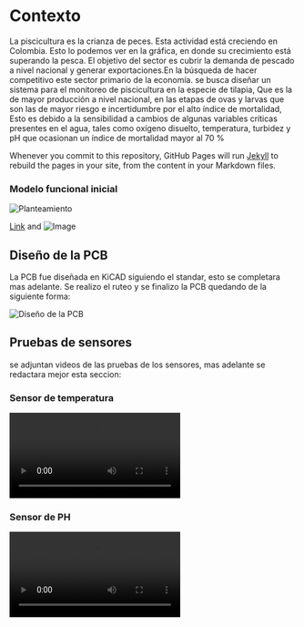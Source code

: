 #  Contexto

La piscicultura es la crianza de peces. Esta actividad está creciendo en Colombia. Esto lo podemos ver en la gráfica, en donde su crecimiento está superando la pesca. El objetivo del sector es cubrir la demanda de pescado a nivel nacional y generar exportaciones.En la búsqueda de hacer competitivo este sector primario de la economía. se busca diseñar un sistema para el monitoreo de piscicultura en la especie de tilapia, Que es la de mayor producción a nivel nacional, en las etapas de ovas y larvas que son las de mayor riesgo e incertidumbre por el alto índice de mortalidad, Esto es debido a la sensibilidad a cambios de algunas variables críticas presentes en el agua, tales como oxígeno disuelto, temperatura, turbidez y pH que ocasionan un índice de mortalidad mayor al 70 %

Whenever you commit to this repository, GitHub Pages will run [Jekyll](https://jekyllrb.com/) to rebuild the pages in your site, from the content in your Markdown files.

### Modelo funcional inicial

![Planteamiento](C:\Users\jual1\OneDrive\Documentos\Unal\XVI\Embebidos\Proyecto\Imagenes\Planteamiento.png)

[Link](url) and ![Image](src)


## Diseño de la PCB

La PCB fue diseñada en KiCAD siguiendo el standar, esto se completara mas adelante.
Se realizo el ruteo y se finalizo la PCB quedando de la siguiente forma:

![Diseño de la PCB](https://github.com/juarubianopo/SIMAP/tree/gh-pages/Imagenes/PCB.png)



## Pruebas de sensores
se adjuntan videos de las pruebas de los sensores, mas adelante se redactara mejor esta seccion:

### Sensor de temperatura

![Prueba con el sensor de temperatura](C:\Users\jual1\OneDrive\Documentos\Unal\XVI\Embebidos\Proyecto\Sensores\Pruebas_Sensores\Temp_Kish.mp4)

### Sensor de PH

![Prueba con el sensor de PH](C:\Users\jual1\OneDrive\Documentos\Unal\XVI\Embebidos\Proyecto\Sensores\Pruebas_Sensores\PH_Juan.mp4)
